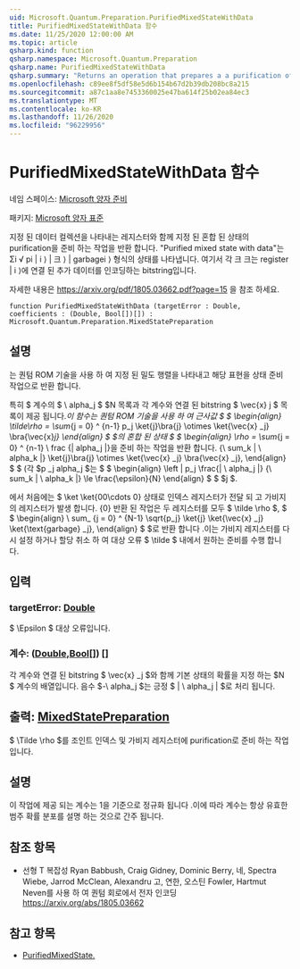 ```yaml
---
uid: Microsoft.Quantum.Preparation.PurifiedMixedStateWithData
title: PurifiedMixedStateWithData 함수
ms.date: 11/25/2020 12:00:00 AM
ms.topic: article
qsharp.kind: function
qsharp.namespace: Microsoft.Quantum.Preparation
qsharp.name: PurifiedMixedStateWithData
qsharp.summary: "Returns an operation that prepares a a purification of a given mixed\rstate, entangled with a register representing a given collection of data.\rA \"purified mixed state with data\" refers to a state of the form Σᵢ √\U0001D45Dᵢ |\U0001D456⟩ |\U0001D465ᵢ⟩ |garbageᵢ⟩,\rwhere each \U0001D465ᵢ is a bitstring encoding additional data associated with the register |\U0001D456⟩.\r\rSee https://arxiv.org/pdf/1805.03662.pdf?page=15 for further discussion."
ms.openlocfilehash: c89ee8f5df58e5d6b154b67d2b39db208bc8a215
ms.sourcegitcommit: a87c1aa8e7453360025e47ba614f25b02ea84ec3
ms.translationtype: MT
ms.contentlocale: ko-KR
ms.lasthandoff: 11/26/2020
ms.locfileid: "96229956"
---
```

# <a name="purifiedmixedstatewithdata-function"></a>PurifiedMixedStateWithData 함수

네임 스페이스: [Microsoft 양자 준비](xref:Microsoft.Quantum.Preparation)

패키지: [Microsoft 양자 표준](https://nuget.org/packages/Microsoft.Quantum.Standard)


지정 된 데이터 컬렉션을 나타내는 레지스터와 함께 지정 된 혼합 된 상태의 purification을 준비 하는 작업을 반환 합니다.
"Purified mixed state with data"는 Σi √ pi | i ⟩ | 크 ⟩ | garbagei ⟩ 형식의 상태를 나타냅니다. 여기서 각 크 크는 register | i ⟩에 연결 된 추가 데이터를 인코딩하는 bitstring입니다.

자세한 내용은 https://arxiv.org/pdf/1805.03662.pdf?page=15 을 참조 하세요.

```qsharp
function PurifiedMixedStateWithData (targetError : Double, coefficients : (Double, Bool[])[]) : Microsoft.Quantum.Preparation.MixedStatePreparation
```


## <a name="description"></a>설명

는 퀀텀 ROM 기술을 사용 하 여 지정 된 밀도 행렬을 나타내고 해당 표현을 상태 준비 작업으로 반환 합니다.

특히 $ 계수의 $ \ alpha_j $ $N 목록과 각 계수와 연결 된 bitstring $ \vec{x} j $ 목록이 제공 됩니다._이 함수는 퀀텀 ROM 기술을 사용 하 여 근사값 $ $ \begin{align} \tilde\rho = \sum_{j = 0} ^ {n-1} p_j \ket{j}\bra{j} \otimes \ket{\vec{x} _j} \bra{\vec{x}_j} \end{align} $ $의 혼합 된 상태 $ $ \begin{align} \rho = \sum_{j = 0} ^ {n-1} \ frac {| alpha_j |}을 준비 하는 작업을 반환 합니다. {\ sum_k | \ alpha_k |} \ket{j}\bra{j} \otimes \ket{\vec{x} _j} \bra{\vec{x} _j}, \end{align} $ $ (각 $p _j alpha_j $는 $ $ \begin{align} \left | p_j \frac{| \ alpha_j |} {\ sum_k | \ alpha_k |} \le \frac{\epsilon}{N} \end{align} $ $ $j $.

에서 처음에는 $ \ket \ket{00\cdots 0} 상태로 인덱스 레지스터가 전달 되 고 가비지의 레지스터가 발생 합니다. {0} 반환 된 작업은 두 레지스터를 모두 $ \tilde \rho $, $ $ \begin{align} \ sum_ {j = 0} ^ {N-1} \sqrt{p_j} \ket{j} \ket{\vec{x} _j} \ket{\text{garbage} _j}, \end{align} $ $로 반환 합니다 .이는 가비지 레지스터를 다시 설정 하거나 할당 취소 하 여 대상 오류 $ \tilde $ 내에서 원하는 준비를 수행 합니다.

## <a name="input"></a>입력

### <a name="targeterror--double"></a>targetError: [Double](xref:microsoft.quantum.lang-ref.double)

$ \Epsilon $ 대상 오류입니다.


### <a name="coefficients--doublebool"></a>계수: ([Double](xref:microsoft.quantum.lang-ref.double),[Bool](xref:microsoft.quantum.lang-ref.bool)[]) []

각 계수와 연결 된 bitstring $ \vec{x} _j $와 함께 기본 상태의 확률을 지정 하는 $N $ 계수의 배열입니다.
음수 $-\ alpha_j $는 긍정 $ | \ alpha_j | $로 처리 됩니다.



## <a name="output--mixedstatepreparation"></a>출력: [MixedStatePreparation](xref:Microsoft.Quantum.Preparation.MixedStatePreparation)

$ \Tilde \rho $를 조인트 인덱스 및 가비지 레지스터에 purification로 준비 하는 작업입니다.

## <a name="remarks"></a>설명

이 작업에 제공 되는 계수는 1을 기준으로 정규화 됩니다 .이에 따라 계수는 항상 유효한 범주 확률 분포를 설명 하는 것으로 간주 됩니다.

## <a name="references"></a>참조 항목

- 선형 T 복잡성 Ryan Babbush, Craig Gidney, Dominic Berry, 네, Spectra Wiebe, Jarrod McClean, Alexandru 고, 연한, 오스틴 Fowler, Hartmut Neven를 사용 하 여 퀀텀 회로에서 전자 인코딩 https://arxiv.org/abs/1805.03662

## <a name="see-also"></a>참고 항목

- [PurifiedMixedState.](xref:Microsoft.Quantum.Preparation.PurifiedMixedState)